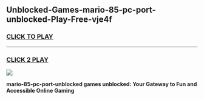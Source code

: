 
## Unblocked-Games-mario-85-pc-port-unblocked-Play-Free-vje4f
<h3>
<a href="https://premium76.site?title=mario-85-pc-port-unblocked&ref=10A">CLICK TO PLAY</a></h3>
<hr>

<h3>
<a href="https://premium76.site?title=mario-85-pc-port-unblocked&ref=10A">CLICK 2 PLAY</a>
  
</h3>

<a href="https://premium76.site?title=mario-85-pc-port-unblocked&ref=10A"><img src="https://clearcache.store/games.png"></a>


**mario-85-pc-port-unblocked games unblocked: Your Gateway to Fun and Accessible Online Gaming**
